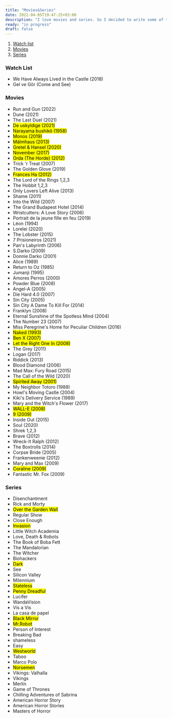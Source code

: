```yaml
---
title: "Movies&Series"
date: 2022-04-05T19:47:25+03:00
description: "I love movies and series. So I decided to write some of them in this place. If you like movies and series like me, choose one you haven't watched before and enjoy!"
ready: "in progress"
draft: false
---
```

01. [Watch list](#watch-list)
01. [Movies](#movies)
01. [Series](#series)

### Watch List
- We Have Always Lived in the Castle (2018)
- Gel ve Gör (Come and See)

### Movies
- Run and Gun (2022)
- Dune (2021)
- The Last Duel (2021)
- <mark>De uskyldige (2021)</mark>
- <mark>Narayama bushikô (1958)</mark>
- <mark>Monos (2019)</mark>
- <mark>Málmhaus (2013)</mark>
- <mark>Gretel & Hansel (2020)</mark>
- <mark>November (2017)</mark>
- <mark>Orda (The Horde) (2012)</mark>
- Trick 'r Treat (2007)
- The Golden Glove (2019)
- <mark>Frances Ha (2012)</mark>
- The Lord of the Rings 1,2,3
- The Hobbit 1,2,3
- Only Lovers Left Alive (2013)
- Shame (2011)
- Into the Wild (2007)
- The Grand Budapest Hotel (2014)
- Wristcutters: A Love Story (2006)
- Portrait de la jeune fille en feu (2019)
- Léon (1994)
- Lorelei (2020)
- The Lobster (2015)
- 7 Prisioneiros (2021)
- Pan's Labyrinth (2006)
- S.Darko (2009)
- Donnie Darko (2001)
- Alice (1989)
- Return to Oz (1985)
- Jumanji (1995)
- Amores Perros (2000)
- Powder Blue (2008)
- Angel-A (2005)
- Die Hard 4.0 (2007)
- Sin City (2005)
- Sin City A Dame To Kill For (2014)
- Franklyn (2008)
- Eternal Sunshine of the Spotless Mind (2004)
- The Number 23 (2007)
- Miss Peregrine's Home for Peculiar Children (2016)
- <mark>Naked (1993)</mark>
- <mark>Ben X (2007)</mark>
- <mark>Let the Right One In (2008)</mark>
- The Grey (2011)
- Logan (2017)
- Riddick (2013)
- Blood Diamond (2006)
- Mad Max: Fury Road (2015)
- The Call of the Wild (2020)
- <mark>Spirited Away (2001)</mark>
- My Neighbor Totoro (1988)
- Howl's Moving Castle (2004)
- Kiki's Delivery Service (1989)
- Mary and the Witch's Flower (2017)
- <mark>WALL-E (2008)</mark>
- <mark>9 (2009)</mark>
- Inside Out (2015)
- Soul (2020)
- Shrek 1,2,3
- Brave (2012)
- Wreck-It Ralph (2012)
- The Boxtrolls (2014)
- Corpse Bride (2005)
- Frankenweenie (2012)
- Mary and Max (2009)
- <mark>Coraline (2009)</mark>
- Fantastic Mr. Fox (2009)

### Series
- Disenchantment
- Rick and Morty
- <mark>Over the Garden Wall</mark>
- Regular Show
- Close Enough
- <mark>Invasion</mark>
- Little Witch Academia
- Love, Death & Robots
- The Book of Boba Fett
- The Mandalorian
- The Witcher
- Biohackers
- <mark>Dark</mark>
- See
- Silicon Valley
- Milennium
- <mark>Stateless</mark>
- <mark>Penny Dreadful</mark>
- Lucifer
- WandaVision
- Vis a Vis
- La casa de papel
- <mark>Black Mirror</mark>
- <mark>Mr.Robot</mark>
- Person of Interest
- Breaking Bad
- shameless
- Easy
- <mark>Westworld</mark>
- Taboo
- Marco Polo
- <mark>Norsemen</mark>
- Vikings: Valhalla
- Vikings
- Merlin
- Game of Thrones
- Chilling Adventures of Sabrina
- American Horror Story
- American Horror Stories
- Masters of Horror
